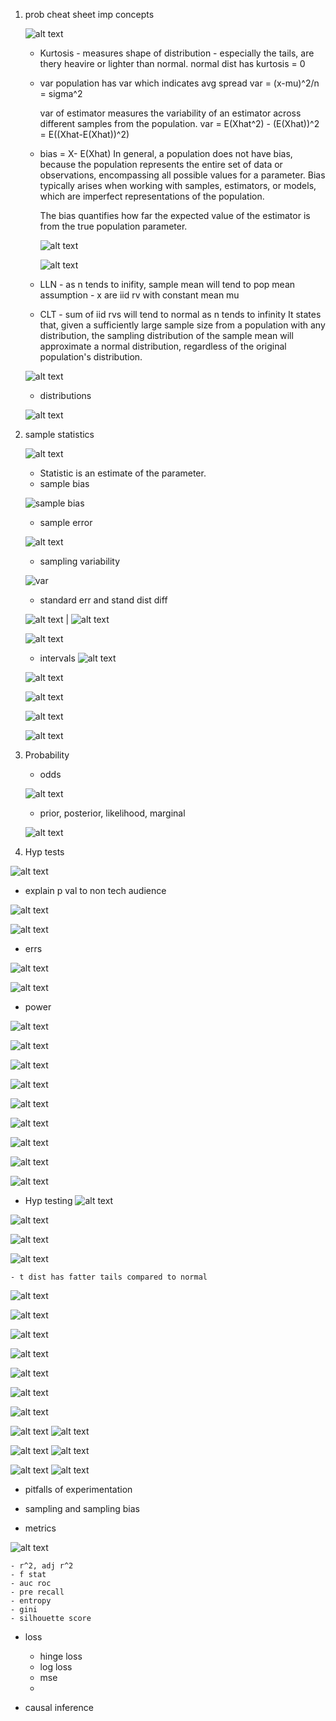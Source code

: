 1. prob cheat sheet
    imp concepts

    
    ![alt text](image-43.png)

    - Kurtosis - measures shape of distribution - especially the tails, are thery heavire or lighter than normal. normal dist has kurtosis = 0

    - var 
        population has var which indicates avg spread
        var = (x-mu)^2/n = sigma^2

        var of estimator measures the variability of an estimator across different samples from the population.
        var = E(Xhat^2) - (E(Xhat))^2 = E((Xhat-E(Xhat))^2) 

        
    - bias = X- E(Xhat)
        In general, a population does not have bias, because the population represents the entire set of data or observations, encompassing all possible values for a parameter. Bias typically arises when working with samples, estimators, or models, which are imperfect representations of the population.

        The bias quantifies how far the expected value of the estimator is from the true population parameter.

        ![alt text](image-27.png)

        ![alt text](image-28.png)

    - LLN - as n tends to inifity, sample mean will tend to pop mean
    assumption - x are iid rv with constant mean mu

    - CLT - sum of iid rvs will tend to normal as n tends to infinity
    It states that, given a sufficiently large sample size from a population with any distribution, the sampling distribution of the sample mean will approximate a normal distribution, regardless of the original population's distribution.

    ![alt text](image-10.png)

    - distributions

    ![alt text](image-11.png)

2. sample statistics

    ![alt text](image-7.png)

    - Statistic is an estimate of the parameter.
    - sample bias

    ![sample bias](image-8.png)

    - sample error

    ![alt text](image-6.png)

    - sampling variability

    ![var](image-9.png)

    - standard err and stand dist diff

    ![alt text](image-14.png) | ![alt text](image-17.png)

    ![alt text](image-16.png)

    - intervals
    ![alt text](image-19.png)

    ![alt text](image-26.png)

    ![alt text](image-21.png)

    ![alt text](image-22.png)

    ![alt text](image-25.png)

3. Probability

    - odds

    ![alt text](image-12.png)

    - prior, posterior, likelihood, marginal

    ![alt text](image-13.png)

4. Hyp tests

![alt text](image-29.png)

- explain p val to non tech audience

![alt text](image-30.png)

![alt text](image-31.png)



- errs

![alt text](image-32.png)

![alt text](image-33.png)

- power

![alt text](image-44.png)

![alt text](image-34.png)

![alt text](image-36.png)

![alt text](image-37.png)

![alt text](image-35.png)

![alt text](image-45.png)

![alt text](image-47.png)

![alt text](image-48.png)

![alt text](image-49.png)

- Hyp testing
![alt text](image-38.png)

![alt text](image-39.png)

![alt text](image-40.png)

![alt text](image-41.png)

    - t dist has fatter tails compared to normal

![alt text](image-42.png)

![alt text](image-46.png)

![alt text](image-50.png)

![alt text](image-51.png)

![alt text](image-52.png)

![alt text](image-53.png)

![alt text](image-54.png)

![alt text](image-55.png)
![alt text](image-56.png)

![alt text](image-57.png)
![alt text](image-58.png)

![alt text](image-59.png)
![alt text](image-60.png)
- pitfalls of experimentation 




- sampling and sampling bias

- metrics

![alt text](image-61.png)

    - r^2, adj r^2
    - f stat
    - auc roc
    - pre recall
    - entropy
    - gini
    - silhouette score

- loss
    - hinge loss
    - log loss
    - mse
    -


- causal inference










